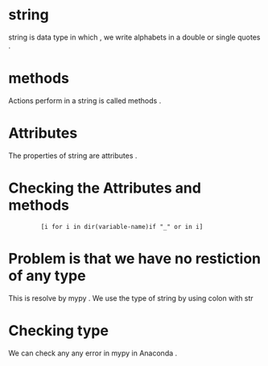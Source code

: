 # string 
string is data type in which , we write alphabets in a double or single quotes . 
# methods 
Actions perform in a string is called methods .
# Attributes 
The properties of string are attributes . 
# Checking the Attributes and methods 

             [i for i in dir(variable-name)if "_" or in i]

# Problem is that we have no restiction of any type 
This is resolve by mypy . We use the type of string by using colon with str  
# Checking type 
We can check any any error in mypy in Anaconda .             